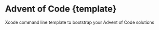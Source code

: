 # Advent of Code {template}

Xcode command line template to bootstrap your Advent of Code solutions
